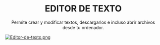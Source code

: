 <h1 align="center">EDITOR DE TEXTO</h1>
<p align="center">Permite crear y modificar textos, descargarlos e incluso abrir archivos desde tu ordenador.</p>

[![Editor-de-texto.png](https://i.postimg.cc/k4sj9C2f/Editor-de-texto.png)](https://postimg.cc/VrS9B3BC)

                                  
